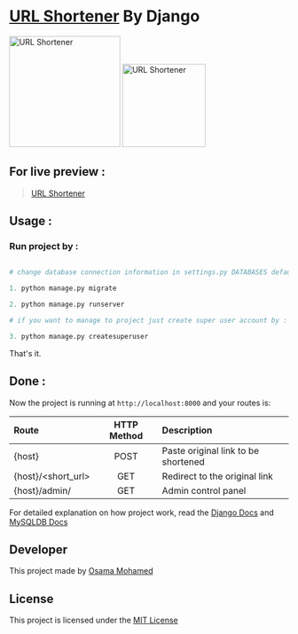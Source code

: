 # [URL Shortener](https://url-osama-mohamed-django.herokuapp.com) By Django

[<img src="https://www.djangoproject.com/s/img/logos/django-logo-negative.png" width="200" title="URL Shortener" >](https://url-osama-mohamed-django.herokuapp.com)
[<img src="https://www.mysql.com/common/logos/logo-mysql-170x115.png" width="150" title="URL Shortener" >](https://url-osama-mohamed-django.herokuapp.com)


## For live preview :
> [URL Shortener](https://url-osama-mohamed-django.herokuapp.com)


## Usage :
### Run project by :

``` python

# change database connection information in settings.py DATABASES default values with your info then run 

1. python manage.py migrate

2. python manage.py runserver

# if you want to manage to project just create super user account by :

3. python manage.py createsuperuser

```

That's it.

## Done :

Now the project is running at `http://localhost:8000` and your routes is:


| Route                 | HTTP Method 	 | Description                           	      |
|:----------------------|:--------------:|:---------------------------------------------|
| {host}       	        | POST       	   | Paste original link to be shortened          |
| {host}/<short_url>  	| GET       	   | Redirect to the original link           	    |
| {host}/admin/  	      | GET      	     | Admin control panel                     	    |



For detailed explanation on how project work, read the [Django Docs](https://docs.djangoproject.com/en/1.11/) and [MySQLDB Docs](https://dev.mysql.com/doc/)

## Developer
This project made by [Osama Mohamed](https://www.linkedin.com/in/osama-mohamed-ms/)

## License
This project is licensed under the [MIT License](https://opensource.org/licenses/MIT)

